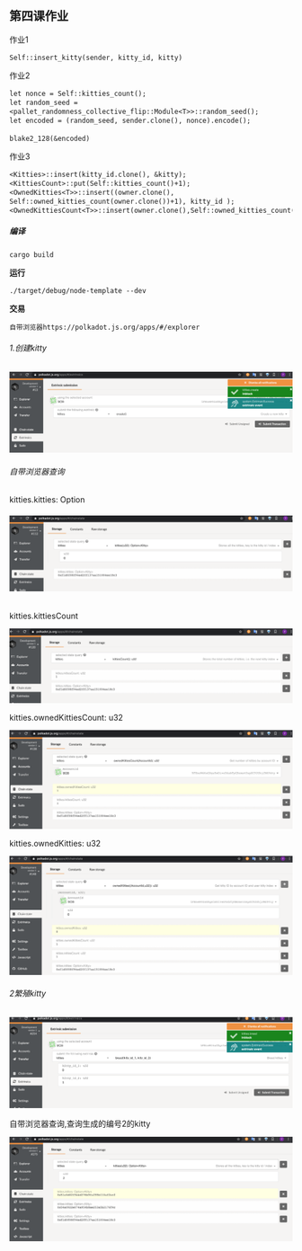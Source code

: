 ## 第四课作业

作业1

```
Self::insert_kitty(sender, kitty_id, kitty)
```

作业2

```
let nonce = Self::kitties_count();
let random_seed = <pallet_randomness_collective_flip::Module<T>>::random_seed();
let encoded = (random_seed, sender.clone(), nonce).encode();
		
blake2_128(&encoded)
```

作业3

```
<Kitties>::insert(kitty_id.clone(), &kitty);
<KittiesCount>::put(Self::kitties_count()+1);
<OwnedKitties<T>>::insert((owner.clone(), Self::owned_kitties_count(owner.clone())+1), kitty_id );
<OwnedKittiesCount<T>>::insert(owner.clone(),Self::owned_kitties_count(owner.clone())+1);
```



##### 编译

```
cargo build
```

**运行**

```
./target/debug/node-template --dev
```

**交易**

```
自带浏览器https://polkadot.js.org/apps/#/explorer
```

###### 1.创建kitty

![](img/create.png)

###### 自带浏览器查询

kitties.kitties: Option<Kitty>

###### ![](img/query1.png)

kitties.kittiesCount

![](img/query2.png)

kitties.ownedKittiesCount: u32

![](img/query3.png)

kitties.ownedKitties: u32

![](img/query4.png)

###### 2繁殖kitty

![](img/bread.png)



自带浏览器查询,查询生成的编号2的kitty

![](img/query5.png)



